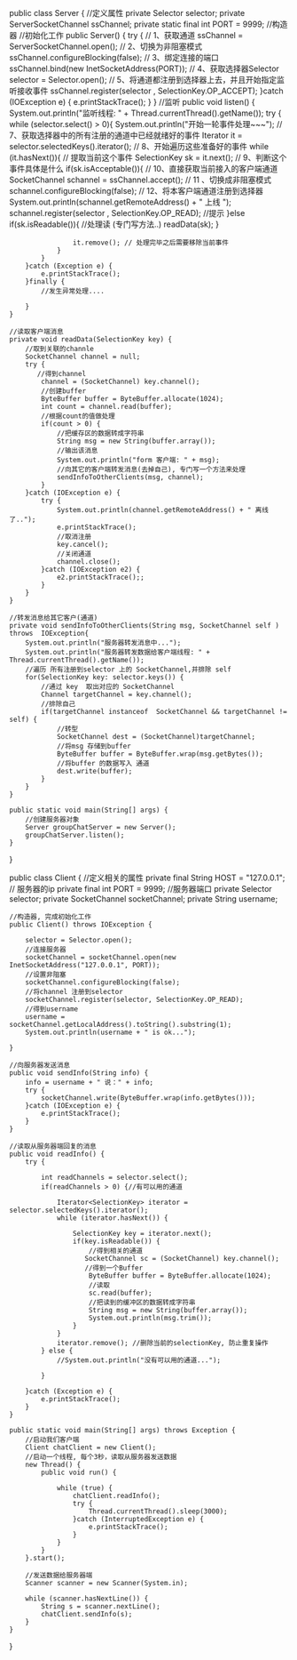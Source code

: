 public class Server {
//定义属性
private Selector selector;
private ServerSocketChannel ssChannel;
private static final int PORT = 9999;
//构造器
//初始化工作
public Server() {
try {
// 1、获取通道
ssChannel = ServerSocketChannel.open();
// 2、切换为非阻塞模式
ssChannel.configureBlocking(false);
// 3、绑定连接的端口
ssChannel.bind(new InetSocketAddress(PORT));
// 4、获取选择器Selector
selector = Selector.open();
// 5、将通道都注册到选择器上去，并且开始指定监听接收事件
ssChannel.register(selector , SelectionKey.OP_ACCEPT);
}catch (IOException e) {
e.printStackTrace();
}
}
//监听
public void listen() {
System.out.println("监听线程: " + Thread.currentThread().getName());
try {
while (selector.select() > 0){
System.out.println("开始一轮事件处理~~~");
// 7、获取选择器中的所有注册的通道中已经就绪好的事件
Iterator<SelectionKey> it = selector.selectedKeys().iterator();
// 8、开始遍历这些准备好的事件
while (it.hasNext()){
// 提取当前这个事件
SelectionKey sk = it.next();
// 9、判断这个事件具体是什么
if(sk.isAcceptable()){
// 10、直接获取当前接入的客户端通道
SocketChannel schannel = ssChannel.accept();
// 11 、切换成非阻塞模式
schannel.configureBlocking(false);
// 12、将本客户端通道注册到选择器
System.out.println(schannel.getRemoteAddress() + " 上线 ");
schannel.register(selector , SelectionKey.OP_READ);
//提示
}else if(sk.isReadable()){
//处理读 (专门写方法..)
readData(sk);
}

                    it.remove(); // 处理完毕之后需要移除当前事件
                }
            }
        }catch (Exception e) {
            e.printStackTrace();
        }finally {
            //发生异常处理....

        }
    }

    //读取客户端消息
    private void readData(SelectionKey key) {
        //取到关联的channle
        SocketChannel channel = null;
        try {
           //得到channel
            channel = (SocketChannel) key.channel();
            //创建buffer
            ByteBuffer buffer = ByteBuffer.allocate(1024);
            int count = channel.read(buffer);
            //根据count的值做处理
            if(count > 0) {
                //把缓存区的数据转成字符串
                String msg = new String(buffer.array());
                //输出该消息
                System.out.println("form 客户端: " + msg);
                //向其它的客户端转发消息(去掉自己), 专门写一个方法来处理
                sendInfoToOtherClients(msg, channel);
            }
        }catch (IOException e) {
            try {
                System.out.println(channel.getRemoteAddress() + " 离线了..");
                e.printStackTrace();
                //取消注册
                key.cancel();
                //关闭通道
                channel.close();
            }catch (IOException e2) {
                e2.printStackTrace();;
            }
        }
    }

    //转发消息给其它客户(通道)
    private void sendInfoToOtherClients(String msg, SocketChannel self ) throws  IOException{
        System.out.println("服务器转发消息中...");
        System.out.println("服务器转发数据给客户端线程: " + Thread.currentThread().getName());
        //遍历 所有注册到selector 上的 SocketChannel,并排除 self
        for(SelectionKey key: selector.keys()) {
            //通过 key  取出对应的 SocketChannel
            Channel targetChannel = key.channel();
            //排除自己
            if(targetChannel instanceof  SocketChannel && targetChannel != self) {
                //转型
                SocketChannel dest = (SocketChannel)targetChannel;
                //将msg 存储到buffer
                ByteBuffer buffer = ByteBuffer.wrap(msg.getBytes());
                //将buffer 的数据写入 通道
                dest.write(buffer);
            }
        }
    }

    public static void main(String[] args) {
        //创建服务器对象
        Server groupChatServer = new Server();
        groupChatServer.listen();
    }
}



public class Client {
//定义相关的属性
private final String HOST = "127.0.0.1"; // 服务器的ip
private final int PORT = 9999; //服务器端口
private Selector selector;
private SocketChannel socketChannel;
private String username;

    //构造器, 完成初始化工作
    public Client() throws IOException {

        selector = Selector.open();
        //连接服务器
        socketChannel = socketChannel.open(new InetSocketAddress("127.0.0.1", PORT));
        //设置非阻塞
        socketChannel.configureBlocking(false);
        //将channel 注册到selector
        socketChannel.register(selector, SelectionKey.OP_READ);
        //得到username
        username = socketChannel.getLocalAddress().toString().substring(1);
        System.out.println(username + " is ok...");

    }

    //向服务器发送消息
    public void sendInfo(String info) {
        info = username + " 说：" + info;
        try {
            socketChannel.write(ByteBuffer.wrap(info.getBytes()));
        }catch (IOException e) {
            e.printStackTrace();
        }
    }

    //读取从服务器端回复的消息
    public void readInfo() {
        try {

            int readChannels = selector.select();
            if(readChannels > 0) {//有可以用的通道

                Iterator<SelectionKey> iterator = selector.selectedKeys().iterator();
                while (iterator.hasNext()) {

                    SelectionKey key = iterator.next();
                    if(key.isReadable()) {
                        //得到相关的通道
                       SocketChannel sc = (SocketChannel) key.channel();
                       //得到一个Buffer
                        ByteBuffer buffer = ByteBuffer.allocate(1024);
                        //读取
                        sc.read(buffer);
                        //把读到的缓冲区的数据转成字符串
                        String msg = new String(buffer.array());
                        System.out.println(msg.trim());
                    }
                }
                iterator.remove(); //删除当前的selectionKey, 防止重复操作
            } else {
                //System.out.println("没有可以用的通道...");

            }

        }catch (Exception e) {
            e.printStackTrace();
        }
    }

    public static void main(String[] args) throws Exception {
        //启动我们客户端
        Client chatClient = new Client();
        //启动一个线程, 每个3秒，读取从服务器发送数据
        new Thread() {
            public void run() {

                while (true) {
                    chatClient.readInfo();
                    try {
                        Thread.currentThread().sleep(3000);
                    }catch (InterruptedException e) {
                        e.printStackTrace();
                    }
                }
            }
        }.start();

        //发送数据给服务器端
        Scanner scanner = new Scanner(System.in);

        while (scanner.hasNextLine()) {
            String s = scanner.nextLine();
            chatClient.sendInfo(s);
        }
    }
}



